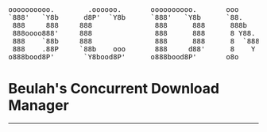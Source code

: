 <pre>
oooooooooo.        .oooooo.       oooooooooo.       ooo        ooooo 
`888'   `Y8b      d8P'  `Y8b      `888'   `Y8b      `88.       .888' 
 888     888     888               888      888      888b     d'888  
 888oooo888'     888               888      888      8 Y88. .P  888  
 888    `88b     888               888      888      8  `888'   888  
 888    .88P     `88b    ooo       888     d88'      8    Y     888  
o888bood8P'       `Y8bood8P'      o888bood8P'       o8o        o888o
</pre>
# Beulah's Concurrent Download Manager
___
